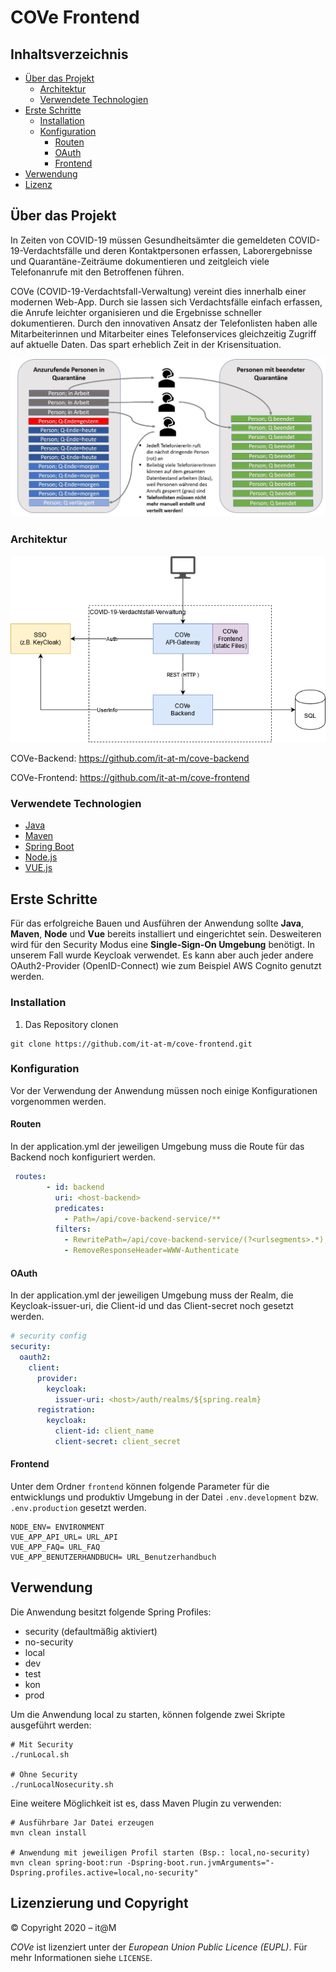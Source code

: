 # COVe Frontend

## Inhaltsverzeichnis

* [Über das Projekt](#über-das-projekt)
  * [Architektur](#architektur)
  * [Verwendete Technologien](#verwendete-technologien)
* [Erste Schritte](#erste-schritte)
  * [Installation](#installation)
  * [Konfiguration](#konfiguration)
    * [Routen](#routen)
    * [OAuth](#oauth)
    * [Frontend](#frontend)
* [Verwendung](#verwendung)
* [Lizenz](#lizenz)


## Über das Projekt

In Zeiten von COVID-19 müssen Gesundheitsämter die gemeldeten COVID-19-Verdachtsfälle und deren 
Kontaktpersonen erfassen, Laborergebnisse und Quarantäne-Zeiträume dokumentieren und 
zeitgleich viele Telefonanrufe mit den Betroffenen führen.

COVe (COVID-19-Verdachtsfall-Verwaltung) vereint dies innerhalb einer modernen Web-App. Durch sie lassen sich Verdachtsfälle einfach erfassen, die Anrufe leichter organisieren und die Ergebnisse schneller dokumentieren.
Durch den innovativen Ansatz der Telefonlisten haben alle Mitarbeiterinnen und Mitarbeiter eines Telefonservices gleichzeitig Zugriff auf aktuelle Daten.
Das spart erheblich Zeit in der Krisensituation.

![Funktionsweise][functionality-screenshot]


### Architektur

![Architektur][architecture-screenshot]

COVe-Backend: https://github.com/it-at-m/cove-backend

COVe-Frontend: https://github.com/it-at-m/cove-frontend


### Verwendete Technologien

* [Java](https://www.java.com/de/)
* [Maven](https://maven.apache.org/)
* [Spring Boot](https://spring.io/projects/spring-boot)
* [Node.js](https://nodejs.org/)
* [VUE.js](https://vuejs.org/)


## Erste Schritte

Für das erfolgreiche Bauen und Ausführen der Anwendung sollte **Java**, **Maven**, **Node** und **Vue** bereits installiert und eingerichtet sein.
Desweiteren wird für den Security Modus eine **Single-Sign-On Umgebung** benötigt. In unserem Fall wurde Keycloak verwendet. 
Es kann aber auch jeder andere OAuth2-Provider (OpenID-Connect) wie zum Beispiel AWS Cognito genutzt werden.


### Installation

1. Das Repository clonen
```shell script
git clone https://github.com/it-at-m/cove-frontend.git
``` 


### Konfiguration

Vor der Verwendung der Anwendung müssen noch einige Konfigurationen vorgenommen werden.


#### Routen 

In der application.yml der jeweiligen Umgebung muss die Route für das Backend noch konfiguriert werden.
```yaml
 routes:
        - id: backend
          uri: <host-backend>
          predicates:
            - Path=/api/cove-backend-service/**
          filters:
            - RewritePath=/api/cove-backend-service/(?<urlsegments>.*), /$\{urlsegments}
            - RemoveResponseHeader=WWW-Authenticate
```


#### OAuth

In der application.yml der jeweiligen Umgebung muss der Realm, die Keycloak-issuer-uri, die 
Client-id und das Client-secret noch gesetzt werden.

```yaml
# security config
security:
  oauth2:
    client:
      provider:
        keycloak:
          issuer-uri: <host>/auth/realms/${spring.realm}
      registration:
        keycloak:
          client-id: client_name
          client-secret: client_secret
```


#### Frontend

Unter dem Ordner `frontend` können folgende Parameter für die entwicklungs und produktiv Umgebung in der Datei `.env.development` bzw. `.env.production` gesetzt werden.

```text
NODE_ENV= ENVIRONMENT
VUE_APP_API_URL= URL_API
VUE_APP_FAQ= URL_FAQ
VUE_APP_BENUTZERHANDBUCH= URL_Benutzerhandbuch
```


## Verwendung

Die Anwendung besitzt folgende Spring Profiles:

- security (defaultmäßig aktiviert)
- no-security
- local
- dev
- test
- kon
- prod

Um die Anwendung local zu starten, können folgende zwei Skripte ausgeführt werden:
```shell script
# Mit Security
./runLocal.sh

# Ohne Security
./runLocalNosecurity.sh
```

Eine weitere Möglichkeit ist es, dass Maven Plugin zu verwenden:
```shell script
# Ausführbare Jar Datei erzeugen
mvn clean install

# Anwendung mit jeweiligen Profil starten (Bsp.: local,no-security)
mvn clean spring-boot:run -Dspring-boot.run.jvmArguments="-Dspring.profiles.active=local,no-security"
```

## Lizenzierung und Copyright ##
© Copyright 2020 – it@M

*COVe* ist lizenziert unter der *European Union Public Licence (EUPL)*.
Für mehr Informationen siehe `LICENSE`.




[functionality-screenshot]: img/COVe_Grafik.jpg
[architecture-screenshot]: img/COVe_Bausteinsicht.png
